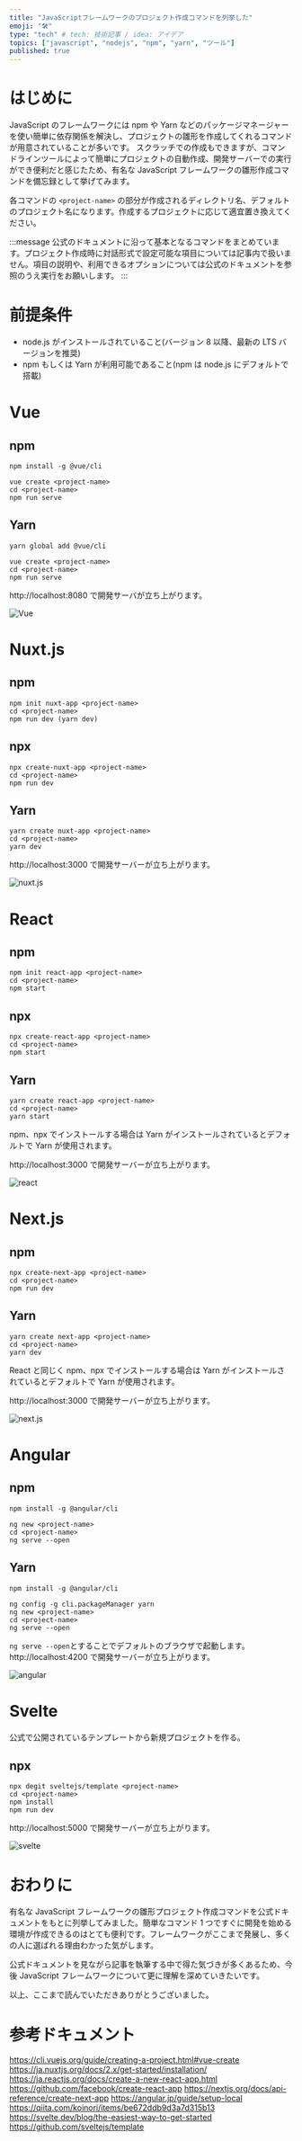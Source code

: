 ```yaml
---
title: "JavaScriptフレームワークのプロジェクト作成コマンドを列挙した"
emoji: "🛠"
type: "tech" # tech: 技術記事 / idea: アイデア
topics: ["javascript", "nodejs", "npm", "yarn", "ツール"]
published: true
---
```


# はじめに

JavaScript のフレームワークには npm や Yarn などのパッケージマネージャーを使い簡単に依存関係を解決し、プロジェクトの雛形を作成してくれるコマンドが用意されていることが多いです。
スクラッチでの作成もできますが、コマンドラインツールによって簡単にプロジェクトの自動作成、開発サーバーでの実行ができ便利だと感じたため、有名な JavaScript フレームワークの雛形作成コマンドを備忘録として挙げてみます。

各コマンドの `<project-name>` の部分が作成されるディレクトリ名、デフォルトのプロジェクト名になります。作成するプロジェクトに応じて適宜置き換えてください。

:::message
公式のドキュメントに沿って基本となるコマンドをまとめています。プロジェクト作成時に対話形式で設定可能な項目については記事内で扱いません。項目の説明や、利用できるオプションについては公式のドキュメントを参照のうえ実行をお願いします。
:::

# 前提条件

- node.js がインストールされていること(バージョン 8 以降、最新の LTS バージョンを推奨)
- npm もしくは Yarn が利用可能であること(npm は node.js にデフォルトで搭載)

# Vue

## npm

```shell
npm install -g @vue/cli

vue create <project-name>
cd <project-name>
npm run serve
```

## Yarn

```shell
yarn global add @vue/cli

vue create <project-name>
cd <project-name>
npm run serve
```

http://localhost:8080 で開発サーバが立ち上がります。

![Vue](https://storage.googleapis.com/zenn-user-upload/cvdlss3ecnw2ilpdjmyqurnvptit)

# Nuxt.js

## npm

```shell
npm init nuxt-app <project-name>
cd <project-name>
npm run dev (yarn dev)
```

## npx

```shell
npx create-nuxt-app <project-name>
cd <project-name>
npm run dev
```

## Yarn

```shell
yarn create nuxt-app <project-name>
cd <project-name>
yarn dev
```

http://localhost:3000 で開発サーバーが立ち上がります。

![nuxt.js](https://storage.googleapis.com/zenn-user-upload/pyqvhr5jtrwzxtxidjcw6cktwtuh)

# React

## npm

```shell
npm init react-app <project-name>
cd <project-name>
npm start
```

## npx

```shell
npx create-react-app <project-name>
cd <project-name>
npm start
```

## Yarn

```shell
yarn create react-app <project-name>
cd <project-name>
yarn start
```

npm、npx でインストールする場合は Yarn がインストールされているとデフォルトで Yarn が使用されます。

http://localhost:3000 で開発サーバーが立ち上がります。

![react](https://storage.googleapis.com/zenn-user-upload/6mttoycvin579n3lis5ehe2nbh7p)

# Next.js

## npm

```shell
npx create-next-app <project-name>
cd <project-name>
npm run dev
```

## Yarn

```shell
yarn create next-app <project-name>
cd <project-name>
yarn dev
```

React と同じく npm、npx でインストールする場合は Yarn がインストールされているとデフォルトで Yarn が使用されます。

http://localhost:3000 で開発サーバーが立ち上がります。

![next.js](https://storage.googleapis.com/zenn-user-upload/91f4t8yih9l5azs2k7yotsmvb3aj)

# Angular

## npm

```shell
npm install -g @angular/cli

ng new <project-name>
cd <project-name>
ng serve --open
```

## Yarn

```shell
npm install -g @angular/cli

ng config -g cli.packageManager yarn
ng new <project-name>
cd <project-name>
ng serve --open
```

`ng serve --open`とすることでデフォルトのブラウザで起動します。
http://localhost:4200 で開発サーバーが立ち上がります。

![angular](https://storage.googleapis.com/zenn-user-upload/p9fb7u0bkh2f6cer69st888s60yo)

# Svelte

公式で公開されているテンプレートから新規プロジェクトを作る。

## npx

```shell
npx degit sveltejs/template <project-name>
cd <project-name>
npm install
npm run dev
```

http://localhost:5000 で開発サーバーが立ち上がります。

![svelte](https://storage.googleapis.com/zenn-user-upload/0egd4abo3zlc9kxd4vjv0fa51g8m)

# おわりに

有名な JavaScript フレームワークの雛形プロジェクト作成コマンドを公式ドキュメントをもとに列挙してみました。簡単なコマンド 1 つですぐに開発を始める環境が作成できるのはとても便利です。フレームワークがここまで発展し、多くの人に選ばれる理由わかった気がします。

公式ドキュメントを見ながら記事を執筆する中で得た気づきが多くあるため、今後 JavaScript フレームワークについて更に理解を深めていきたいです。

以上、ここまで読んでいただきありがとうございました。

# 参考ドキュメント

https://cli.vuejs.org/guide/creating-a-project.html#vue-create
https://ja.nuxtjs.org/docs/2.x/get-started/installation/
https://ja.reactjs.org/docs/create-a-new-react-app.html
https://github.com/facebook/create-react-app
https://nextjs.org/docs/api-reference/create-next-app
https://angular.jp/guide/setup-local
https://qiita.com/koinori/items/be672ddb9d3a7d315b13
https://svelte.dev/blog/the-easiest-way-to-get-started
https://github.com/sveltejs/template
